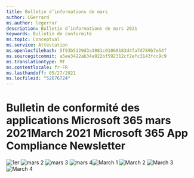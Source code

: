 ```yaml
---
title: Bulletin d’informations de mars
author: LGerrard
ms.author: legerrar
description: Bulletin d’informations de mars 2021
keywords: Bulletin de conformité
ms.topic: Conceptual
ms.service: Attestation
ms.openlocfilehash: 5f93b5129d3a3081c01068183d4fa7d789b7e54f
ms.sourcegitcommit: a5ee3422ab34a922bf592312cf2efc3143fcc9c9
ms.translationtype: MT
ms.contentlocale: fr-FR
ms.lasthandoff: 05/27/2021
ms.locfileid: "52676724"
---
```

# <a name="march-2021-microsoft-365-app-compliance-newsletter"></a><span data-ttu-id="4e3de-104">Bulletin de conformité des applications Microsoft 365 mars 2021</span><span class="sxs-lookup"><span data-stu-id="4e3de-104">March 2021 Microsoft 365 App Compliance Newsletter</span></span>

<span data-ttu-id="4e3de-105">![1er ](../media/March1.PNG)
 ![ mars 2 ](../media/March2.PNG)
 ![ mars 3 ](../media/March3.PNG)
 ![ mars 4](../media/March4.PNG)</span><span class="sxs-lookup"><span data-stu-id="4e3de-105">![March 1](../media/March1.PNG)
![March 2](../media/March2.PNG)
![March 3](../media/March3.PNG)
![March 4](../media/March4.PNG)</span></span>
